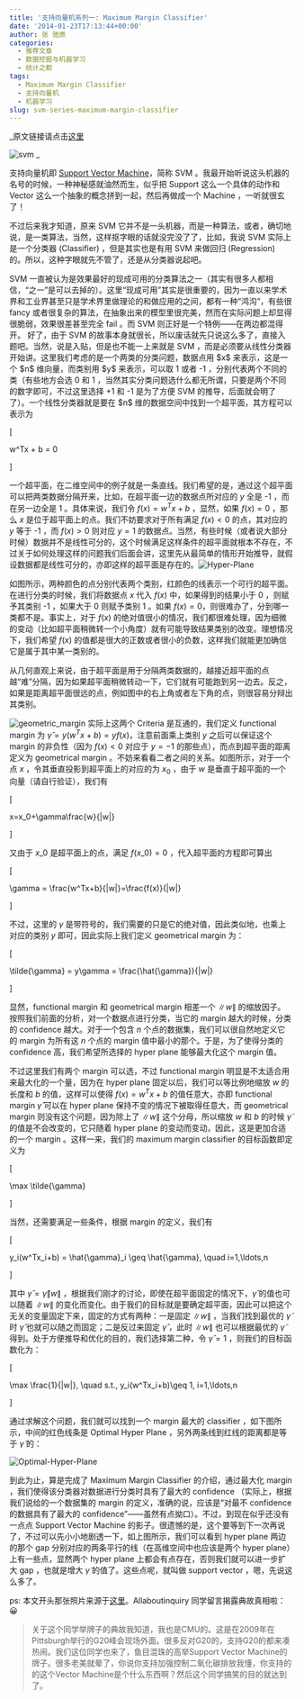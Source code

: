 ```yaml
---
title: '支持向量机系列一: Maximum Margin Classifier'
date: '2014-01-23T17:13:44+00:00'
author: 张 驰原
categories:
  - 推荐文章
  - 数据挖掘与机器学习
  - 统计之都
tags:
  - Maximum Margin Classifier
  - 支持向量机
  - 机器学习
slug: svm-series-maximum-margin-classifier
---
```


_原文链接请点击[这里](http://blog.pluskid.org/?p=632)
  
![svm](https://cos.name/wp-content/uploads/2014/01/svm.png) _

支持向量机即 [Support Vector Machine](http://en.wikipedia.org/wiki/Support_vector_machine)，简称 SVM 。我最开始听说这头机器的名号的时候，一种神秘感就油然而生，似乎把 Support 这么一个具体的动作和 Vector 这么一个抽象的概念拼到一起，然后再做成一个 Machine ，一听就很玄了！

不过后来我才知道，原来 SVM 它并不是一头机器，而是一种算法，或者，确切地说，是一类算法，当然，这样抠字眼的话就没完没了了，比如，我说 SVM 实际上是一个分类器 (Classifier) ，但是其实也是有用 SVM 来做回归 (Regression) 的。所以，这种字眼就先不管了，还是从分类器说起吧。

<!--more-->SVM 一直被认为是效果最好的现成可用的分类算法之一（其实有很多人都相信，“之一”是可以去掉的）。这里“现成可用”其实是很重要的，因为一直以来学术界和工业界甚至只是学术界里做理论的和做应用的之间，都有一种“鸿沟”，有些很 fancy 或者很复杂的算法，在抽象出来的模型里很完美，然而在实际问题上却显得很脆弱，效果很差甚至完全 fail 。而 SVM 则正好是一个特例——在两边都混得开。

<!--more-->好了，由于 SVM 的故事本身就很长，所以废话就先只说这么多了，直接入题吧。当然，说是入贴，但是也不能一上来就是 SVM ，而是必须要从线性分类器开始讲。这里我们考虑的是一个两类的分类问题，数据点用 $x$ 来表示，这是一个 $n$ 维向量，而类别用 $y$ 来表示，可以取 1 或者 -1 ，分别代表两个不同的类（有些地方会选 0 和 1 ，当然其实分类问题选什么都无所谓，只要是两个不同的数字即可，不过这里选择 +1 和 -1 是为了方便 SVM 的推导，后面就会明了了）。一个线性分类器就是要在 $n$ 维的数据空间中找到一个超平面，其方程可以表示为

\[
  
w^Tx + b = 0
  
\]

一个超平面，在二维空间中的例子就是一条直线。我们希望的是，通过这个超平面可以把两类数据分隔开来，比如，在超平面一边的数据点所对应的 $y$ 全是 -1 ，而在另一边全是 1 。具体来说，我们令 $f(x)=w^Tx + b$ ，显然，如果 $f(x)=0$ ，那么 $x$ 是位于超平面上的点。我们不妨要求对于所有满足 $f(x)<0$ 的点，其对应的 $y$ 等于 -1 ，而 $f(x)>0$ 则对应 $y=1$ 的数据点。当然，有些时候（或者说大部分时候）数据并不是线性可分的，这个时候满足这样条件的超平面就根本不存在，不过关于如何处理这样的问题我们后面会讲，这里先从最简单的情形开始推导，就假设数据都是线性可分的，亦即这样的超平面是存在的。![Hyper-Plane](https://cos.name/wp-content/uploads/2014/01/Hyper-Plane.png)

如图所示，两种颜色的点分别代表两个类别，红颜色的线表示一个可行的超平面。在进行分类的时候，我们将数据点 $x$ 代入 $f(x)$ 中，如果得到的结果小于 0 ，则赋予其类别 -1 ，如果大于 0 则赋予类别 1 。如果 $f(x)=0$，则很难办了，分到哪一类都不是。事实上，对于 $f(x)$ 的绝对值很小的情况，我们都很难处理，因为细微的变动（比如超平面稍微转一个小角度）就有可能导致结果类别的改变。理想情况下，我们希望 $f(x)$ 的值都是很大的正数或者很小的负数，这样我们就能更加确信它是属于其中某一类别的。

从几何直观上来说，由于超平面是用于分隔两类数据的，越接近超平面的点越“难”分隔，因为如果超平面稍微转动一下，它们就有可能跑到另一边去。反之，如果是距离超平面很远的点，例如图中的右上角或者左下角的点，则很容易分辩出其类别。

![geometric_margin](https://cos.name/wp-content/uploads/2014/01/geometric_margin.png) 实际上这两个 Criteria 是互通的，我们定义 functional margin 为 $\hat{\gamma}=y(w^Tx+b)=yf(x)$，注意前面乘上类别 $y$ 之后可以保证这个 margin 的非负性（因为 $f(x)<0$ 对应于 $y=-1$ 的那些点），而点到超平面的距离定义为 geometrical margin 。不妨来看看二者之间的关系。如图所示，对于一个点 $x$ ，令其垂直投影到超平面上的对应的为 $x_0$ ，由于 $w$ 是垂直于超平面的一个向量（请自行验证），我们有

\[
  
x=x_0+\gamma\frac{w}{\|w\|}
  
\]

又由于 $x\_0$ 是超平面上的点，满足 $f(x\_0)=0$ ，代入超平面的方程即可算出

\[
  
\gamma = \frac{w^Tx+b}{\|w\|}=\frac{f(x)}{\|w\|}
  
\]

不过，这里的 $\gamma$ 是带符号的，我们需要的只是它的绝对值，因此类似地，也乘上对应的类别 $y$ 即可，因此实际上我们定义 geometrical margin 为：

\[
  
\tilde{\gamma} = y\gamma = \frac{\hat{\gamma}}{\|w\|}
  
\]

显然，functional margin 和 geometrical margin 相差一个 $\|w\|$ 的缩放因子。按照我们前面的分析，对一个数据点进行分类，当它的 margin 越大的时候，分类的 confidence 越大。对于一个包含 $n$ 个点的数据集，我们可以很自然地定义它的 margin 为所有这 $n$ 个点的 margin 值中最小的那个。于是，为了使得分类的 confidence 高，我们希望所选择的 hyper plane 能够最大化这个 margin 值。

不过这里我们有两个 margin 可以选，不过 functional margin 明显是不太适合用来最大化的一个量，因为在 hyper plane 固定以后，我们可以等比例地缩放 $w$ 的长度和 $b$ 的值，这样可以使得 $f(x)=w^Tx+b$ 的值任意大，亦即 functional margin $\hat{\gamma}$ 可以在 hyper plane 保持不变的情况下被取得任意大，而 geometrical margin 则没有这个问题，因为除上了 $\|w\|$ 这个分母，所以缩放 $w$ 和 $b$ 的时候 $\tilde{\gamma}$ 的值是不会改变的，它只随着 hyper plane 的变动而变动，因此，这是更加合适的一个 margin 。这样一来，我们的 maximum margin classifier 的目标函数即定义为

\[
  
\max \tilde{\gamma}
  
\]

当然，还需要满足一些条件，根据 margin 的定义，我们有

\[
  
y\_i(w^Tx\_i+b) = \hat{\gamma}_i \geq \hat{\gamma}, \quad i=1,\ldots,n
  
\]

其中 $\hat{\gamma}=\tilde{\gamma}\|w\|$ ，根据我们刚才的讨论，即使在超平面固定的情况下，$\hat{\gamma}$ 的值也可以随着 $\|w\|$ 的变化而变化。由于我们的目标就是要确定超平面，因此可以把这个无关的变量固定下来，固定的方式有两种：一是固定 $\|w\|$ ，当我们找到最优的 $\tilde{\gamma}$ 时 $\hat{\gamma}$ 也就可以随之而固定；二是反过来固定 $\hat{\gamma}$ ，此时 $\|w\|$ 也可以根据最优的 $\tilde{\gamma}$ 得到。处于方便推导和优化的目的，我们选择第二种，令 $\hat{\gamma}=1$ ，则我们的目标函数化为：

\[
  
\max \frac{1}{\|w\|}, \quad s.t., y\_i(w^Tx\_i+b)\geq 1, i=1,\ldots,n
  
\]

通过求解这个问题，我们就可以找到一个 margin 最大的 classifier ，如下图所示，中间的红色线条是 Optimal Hyper Plane ，另外两条线到红线的距离都是等于 $\tilde{\gamma}$ 的：

![Optimal-Hyper-Plane](https://cos.name/wp-content/uploads/2014/01/Optimal-Hyper-Plane.png)

到此为止，算是完成了 Maximum Margin Classifier 的介绍，通过最大化 margin ，我们使得该分类器对数据进行分类时具有了最大的 confidence （实际上，根据我们说给的一个数据集的 margin 的定义，准确的说，应该是“对最不 confidence 的数据具有了最大的 confidence”——虽然有点拗口）。不过，到现在似乎还没有一点点 Support Vector Machine 的影子。很遗憾的是，这个要等到下一次再说了，不过可以先小小地剧透一下，如上图所示，我们可以看到 hyper plane 两边的那个 gap 分别对应的两条平行的线（在高维空间中也应该是两个 hyper plane）上有一些点，显然两个 hyper plane 上都会有点存在，否则我们就可以进一步扩大 gap ，也就是增大 $\tilde{\gamma}$ 的值了。这些点呢，就叫做 support vector ，嗯，先说这么多了。

ps: 本文开头那张照片来源于[这里](http://www.cs.cmu.edu/~bsettles/)。Allaboutinquiry 同学留言揭露典故真相啦： 😀

> 关于这个同学举牌子的典故我知道，我也是CMU的。这是在2009年在Pittsburgh举行的G20峰会现场外面。很多反对G20的，支持G20的都来凑热闹。我们这位同学也来了，鱼目混珠的高举Support Vector Machine的牌子。很多老美就晕了，你说你支持加强控制二氧化碳排放我懂，你支持的的这个Vector Machine是个什么东西啊？然后这个同学搞笑的目的就达到了。
